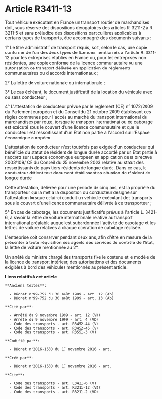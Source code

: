 # Article R3411-13

Tout véhicule exécutant en France un transport routier de marchandises doit, sous réserve des dispositions dérogatoires des
articles R. 3211-2 à R. 3211-5 et sans préjudice des dispositions particulières applicables à certains types de transports,
être accompagné des documents suivants : 

1° Le titre administratif de transport requis, soit, selon le cas, une copie conforme de l'un des deux types de licences
mentionnés à l'article R. 3211-12 pour les entreprises établies en France ou, pour les entreprises non résidentes, une copie
conforme de la licence communautaire ou une autorisation de transport délivrée en application de règlements communautaires ou
d'accords internationaux ; 

2° La lettre de voiture nationale ou internationale ; 

3° Le cas échéant, le document justificatif de la location du véhicule avec ou sans conducteur ; 

4° L'attestation de conducteur prévue par le règlement (CE) n° 1072/2009 du Parlement européen et du Conseil du 21 octobre
2009 établissant des règles communes pour l'accès au marché du transport international de marchandises par route, lorsque le
transport international ou de cabotage est exécuté sous le couvert d'une licence communautaire et que le conducteur est
ressortissant d'un Etat non partie à l'accord sur l'Espace économique européen. 

L'attestation de conducteur n'est toutefois pas exigée d'un conducteur qui bénéficie du statut de résident de longue durée
accordé par un Etat partie à l'accord sur l'Espace économique européen en application de la directive 2003/109/ CE du Conseil
du 25 novembre 2003 relative au statut des ressortissants de pays tiers résidents de longue durée. Dans ce cas, le conducteur
détient tout document établissant sa situation de résident de longue durée. 

Cette attestation, délivrée pour une période de cinq ans, est la propriété du transporteur qui la met à la disposition du
conducteur désigné sur l'attestation lorsque celui-ci conduit un véhicule exécutant des transports sous le couvert d'une
licence communautaire délivrée à ce transporteur ; 

5° En cas de cabotage, les documents justificatifs prévus à l'article L. 3421-6, à savoir la lettre de voiture internationale
relative au transport international préalable auquel est subordonnée l'activité de cabotage et les lettres de voiture
relatives à chaque opération de cabotage réalisée. 

L'entreprise doit conserver pendant deux ans, afin d'être en mesure de la présenter à toute réquisition des agents des
services de contrôle de l'Etat, la lettre de voiture mentionnée au 2°. 

Un arrêté du ministre chargé des transports fixe le contenu et le modèle de la licence de transport intérieur, des
autorisations et des documents exigibles à bord des véhicules mentionnés au présent article.

**Liens relatifs à cet article**

	**Anciens textes**:

	  - Décret n°99-752 du 30 août 1999 - art. 12 (Ab)
	  - Décret n°99-752 du 30 août 1999 - art. 13 (Ab)

	**Cité par**:

	  - Arrêté du 9 novembre 1999 - art. 12 (VD)
	  - Arrêté du 9 novembre 1999 - art. 4 (VD)
	  - Code des transports - art. R3452-44 (V)
	  - Code des transports - art. R3452-45 (V)
	  - Code des transports - art. R3551-3 (V)

	**Codifié par**:

	  - Décret n°2016-1550 du 17 novembre 2016 - art.

	**Créé par**:

	  - Décret n°2016-1550 du 17 novembre 2016 - art.

	**Cite**:

	  - Code des transports - art. L3421-6 (V)
	  - Code des transports - art. R3211-12 (VD)
	  - Code des transports - art. R3211-2 (VD)
